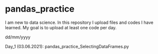 # pandas_practice
I am new to data science. In this repository I upload files and codes I have learned.
My goal is to upload at least one code per day. 

dd/mm/yyyy

Day_1 (03.06.2021): pandas_practice_SelectingDataFrames.py

